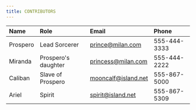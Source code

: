 ```yaml
---
title: CONTRIBUTORS
---
```

<!---
List the names and contact information for the people who are contributing to the project.

File name: AUTHORS.md
--->

| Name | Role | Email | Phone |
|:--|:--|:--|:--|
| Prospero | Lead Sorcerer | prince@milan.com | 555-444-3333 |
| Miranda | Prospero's daughter | princess@milan.com | 555-444-2222 |
| Caliban | Slave of Prospero | mooncalf@island.net | 555-867-5000 |
| Ariel | Spirit | spirit@island.net | 555-867-5309 |
